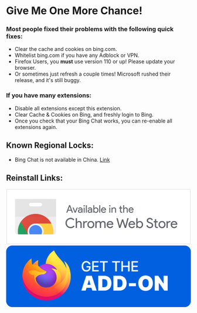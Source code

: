 # Give Me One More Chance!

### Most people fixed their problems with the following quick fixes:

- Clear the cache and cookies on bing.com.
- Whitelist bing.com if you have any Adblock or VPN.
- Firefox Users, you **must** use version 110 or up! Please update your browser.
- Or sometimes just refresh a couple times! Microsoft rushed their release, and it's still buggy.

### If you have many extensions:

- Disable all extensions except this extension.
- Clear Cache & Cookies on Bing, and freshly login to Bing.
- Once you check that your Bing Chat works, you can re-enable all extensions again.

## Known Regional Locks:

- Bing Chat is not available in China. [Link](https://answers.microsoft.com/en-us/microsoftedge/forum/all/new-bingsorry-looks-like-you-no-longer-have-access/6d21c57f-0484-4a9a-a9ac-c46c706722cc)

## Reinstall Links:

[![Chrome Web Store](./misc/chrome-download.png)](https://chrome.google.com/webstore/detail/bing-chat-for-all-browser/jofbglonpbndadajbafmmaklbfbkggpo)
[![Firefox Addons Store](./misc/firefox-download.png)](https://addons.mozilla.org/en-US/firefox/addon/bing-chat-for-all-browsers/)
